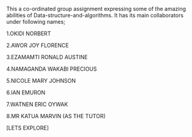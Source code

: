 This a co-ordinated group assignment expressing some of the amazing abilities of Data-structure-and-algorithms.
It has its main collaborators under following names;

1.OKIDI NORBERT

2.AWOR JOY FLORENCE

3.EZAMAMTI RONALD AUSTINE

4.NAMAGANDA WAKABI PRECIOUS

5.NICOLE MARY JOHNSON

6.IAN EMURON

7.WATNEN ERIC OYWAK

8.MR KATUA MARVIN (AS THE TUTOR)

[LETS EXPLORE]

